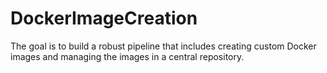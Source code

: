 # DockerImageCreation
The goal is to build a robust pipeline that includes creating custom Docker images and managing the images in a central repository.
